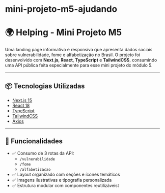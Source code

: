 # mini-projeto-m5-ajudando

# 🌍 Helping - Mini Projeto M5

Uma landing page informativa e responsiva que apresenta dados sociais sobre vulnerabilidade, fome e alfabetização no Brasil. O projeto foi desenvolvido com **Next.js**, **React**, **TypeScript** e **TailwindCSS**, consumindo uma API pública feita especialmente para esse mini projeto do módulo 5.

---

## 📦 Tecnologias Utilizadas

- [Next.js 15](https://nextjs.org/)
- [React 18](https://react.dev/)
- [TypeScript](https://www.typescriptlang.org/)
- [TailwindCSS](https://tailwindcss.com/)
- [Axios](https://axios-http.com/)

---

## 🔗 Funcionalidades

- ✅ Consumo de 3 rotas da API:
  - `/vulnerabilidade`
  - `/fome`
  - `/alfabetizacao`
- ✅ Layout organizado com seções e ícones temáticos
- ✅ Imagens ilustrativas e tipografia personalizada
- ✅ Estrutura modular com componentes reutilizáveist